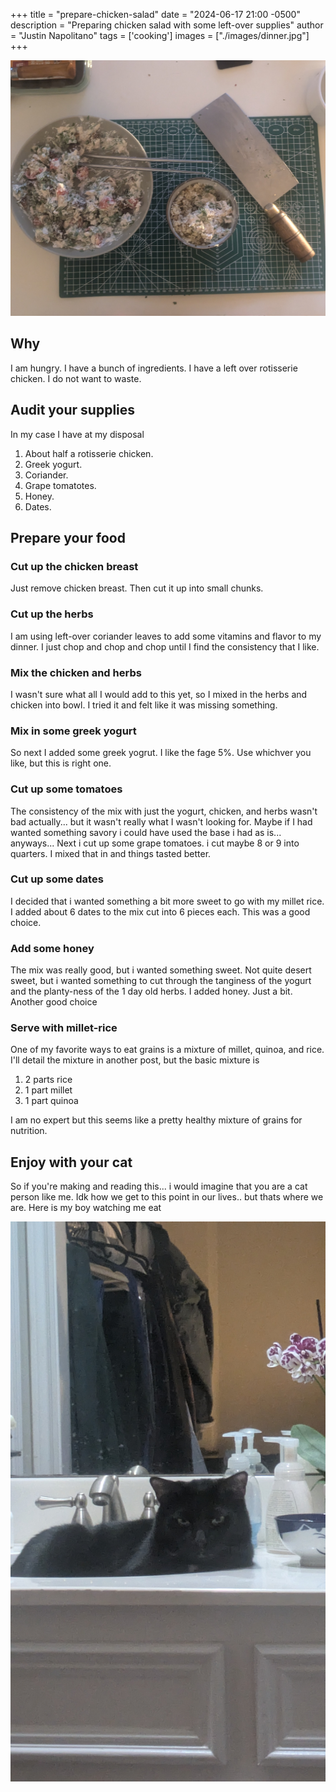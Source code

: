 +++
title =  "prepare-chicken-salad"
date = "2024-06-17 21:00 -0500"
description = "Preparing chicken salad with some left-over supplies"
author = "Justin Napolitano"
tags = ['cooking']
images = ["./images/dinner.jpg"]
+++

![dinner](./images/dinner.jpg)

## Why

I am hungry. I have a bunch of ingredients. I have a left over rotisserie chicken. I do not want to waste.  

## Audit your supplies

In my case I have at my disposal

1. About half a rotisserie chicken.
2. Greek yogurt.
3. Coriander.
4. Grape tomatotes.
5. Honey.
6. Dates.
    

## Prepare your food

### Cut up the chicken breast

Just remove chicken breast. Then cut it up into small chunks. 

### Cut up the herbs

I am using left-over coriander leaves to add some vitamins and flavor to my dinner. I just chop and chop and chop until I find the consistency that I like. 

### Mix the chicken and herbs

I wasn't sure what all I would add to this yet, so I mixed in the herbs and chicken into bowl.  I tried it and felt like it was missing something. 


### Mix in some greek yogurt

So next I added some greek yogrut. I like the fage 5%. Use whichver you like, but this is right one.  

### Cut up some tomatoes

The consistency of the mix with just the yogurt, chicken, and herbs wasn't bad actually... but it wasn't really what I wasn't looking for.  Maybe if I had wanted something savory i could have used the base i had as is... anyways... Next i cut up some grape tomatoes. i cut maybe 8 or 9 into quarters. I mixed that in and things tasted better. 

### Cut up some dates

I decided that i wanted something a bit more sweet to go with my millet rice.  I added about 6 dates to the mix cut into 6 pieces each. This was a good choice. 

### Add some honey

The mix was really good, but i wanted something sweet. Not quite desert sweet, but i wanted something to cut through the tanginess of the yogurt and the planty-ness of the 1 day old herbs. I added honey. Just a bit. Another good choice

### Serve with millet-rice

One of my favorite ways to eat grains is a mixture of millet, quinoa, and rice.  I'll detail the mixture in another post, but the basic mixture is 

1. 2 parts rice
2. 1 part millet
3. 1 part quinoa

I am no expert but this seems like a pretty healthy mixture of grains for nutrition. 


## Enjoy with your cat

So if you're making and reading this... i would imagine that you are a cat person like me. Idk how we get to this point in our lives.. but thats where we are.  Here is my boy watching me eat

![caesar](./images/casesar.jpg)